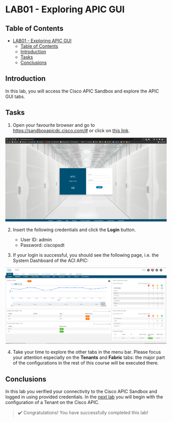 # LAB01 - Exploring APIC GUI

## Table of Contents
- [LAB01 - Exploring APIC GUI](#lab01---exploring-apic-gui)
  - [Table of Contents](#table-of-contents)
  - [Introduction](#introduction)
  - [Tasks](#tasks)
  - [Conclusions](#conclusions)

## Introduction

In this lab, you will access the Cisco APIC Sandbox and explore the APIC GUI tabs.

## Tasks

1. Open your favourite browser and go to https://sandboxapicdc.cisco.com/# or click on [this link](https://sandboxapicdc.cisco.com/#).

![apiclogin](images/apiclogin.png)

2. Insert the following credentials and click the **Login** button.
   - User ID: admin
   - Password: ciscopsdt

3. If your login is successful, you should see the following page, i.e. the System Dashboard of the ACI APIC:

![apicdashboard](images/apicdashboard.png)

4. Take your time to explore the other tabs in the menu bar. Please focus your attention especially on the **Tenants** and **Fabric** tabs: the major part of the configurations in the rest of this course will be executed there.

## Conclusions

In this lab you verified your connectivity to the Cisco APIC Sandbox and logged in using provided credentials. In the [next lab](../LAB2/LAB02_instructions.md) you will begin with the configuration of a Tenant on the Cisco APIC.

> :heavy_check_mark: Congratulations! You have successfully completed this lab!

